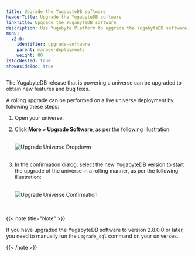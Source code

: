 ```yaml
---
title: Upgrade the YugabyteDB software
headerTitle: Upgrade the YugabyteDB software
linkTitle: Upgrade the YugabyteDB software
description: Use Yugabyte Platform to upgrade the YugabyteDB software.
menu:
  v2.6:
    identifier: upgrade-software
    parent: manage-deployments
    weight: 80
isTocNested: true
showAsideToc: true
---
```


The YugabyteDB release that is powering a universe can be upgraded to obtain new features and bug fixes.

A rolling upgrade can be performed on a live universe deployment by following these steps:

1. Open your universe.

2. Click **More > Upgrade Software**, as per the following illustration:<br><br>

   ![Upgrade Universe Dropdown](/images/ee/upgrade-univ-1.png)<br><br>

3. In the confirmation dialog, select the new YugabyteDB version to start the upgrade of the universe in a rolling manner, as per the following illustration:<br><br>

   ![Upgrade Universe Confirmation](/images/ee/upgrade-univ-2.png)<br><br><br>

{{< note title="Note" >}}

If you have upgraded the YugabyteDB software to version 2.8.0.0 or later, you need to manually run the `upgrade_sql` command on your universes.

{{< /note >}}  

